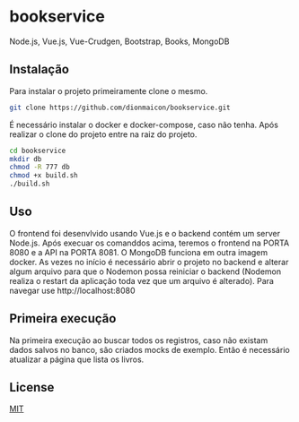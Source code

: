 # bookservice
Node.js, Vue.js, Vue-Crudgen, Bootstrap, Books, MongoDB

## Instalação

Para instalar o projeto primeiramente clone o mesmo.
```bash
git clone https://github.com/dionmaicon/bookservice.git
```
É necessário instalar o docker e docker-compose, caso não  tenha.
Após realizar o clone do projeto entre na raiz do projeto.

```bash
cd bookservice
mkdir db
chmod -R 777 db
chmod +x build.sh
./build.sh
```
## Uso
O frontend foi desenvlvido usando Vue.js e o backend contém um server Node.js. Após execuar os comanddos acima, teremos o frontend na PORTA 8080 e a API na PORTA 8081. O MongoDB funciona em outra imagem docker. As vezes no início é necessário abrir o projeto no backend e alterar algum arquivo para que o Nodemon possa reiniciar o backend (Nodemon realiza o restart da aplicação toda vez que um arquivo é alterado).
Para navegar use http://localhost:8080

## Primeira execução
Na primeira execução ao buscar todos os registros, caso não existam dados salvos no banco, são criados mocks de exemplo. Então é necessário atualizar a página que lista os livros.

## License
[MIT](https://choosealicense.com/licenses/mit/)
